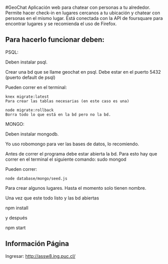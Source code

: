 #GeoChat
Aplicación web para chatear con personas a tu alrededor. Permite hacer check-in en lugares cercanos a tu ubicación y chatear con personas en el mismo lugar. Está conectada con la API de foursquare para encontrar lugares y se recomienda el uso de Firefox.

## Para hacerlo funcionar deben:

PSQL:

Deben instalar psql.

Crear una bd que se llame geochat en psql. Debe estar en el puerto 5432 (puerto default de psql)

Pueden correr en el terminal:

	knex migrate:latest
	Para crear las tablas necesarias (en este caso es una)

	node migrate:rollback
	Borra todo lo que está en la bd pero no la bd.



MONGO:

Deben instalar mongodb.

Yo uso robomongo para ver las bases de datos, lo recomiendo.

Antes de correr el programa debe estar abierta la bd. Para esto hay que correr en el terminal el siguiente comando:
 sudo mongod

Pueden correr:

	node database/mongo/seed.js

Para crear algunos lugares. Hasta el momento solo tienen nombre.


Una vez que este todo listo y las bd abiertas

npm install

y después

npm start

## Información Página 

Ingresar: http://assw8.ing.puc.cl/
